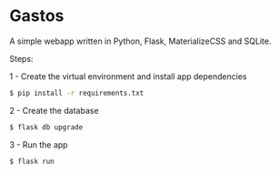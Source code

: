 # Gastos

A simple webapp written in Python, Flask, MaterializeCSS and SQLite.

Steps:

1 - Create the virtual environment and install app dependencies
```bash
$ pip install -r requirements.txt
```

2 - Create the database
```bash
$ flask db upgrade
```

3 - Run the app
```bash
$ flask run
```

